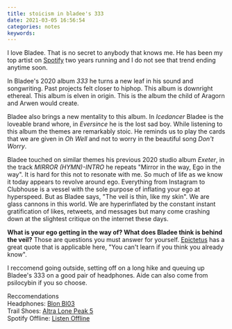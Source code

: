 ```yaml
---
title: stoicism in bladee's 333
date: 2021-03-05 16:56:54
categories: notes
keywords:
---
```


I love Bladee. That is no secret to anybody that knows me. He has been my top artist on [Spotify](https://open.spotify.com/playlist/37i9dQZF1EM8csONPoiHYf?si=zjZ2xH3tSRqCEkUazB7jFQ) two years running and I do not see that trend ending anytime soon.  

In Bladee's 2020 album *333* he turns a new leaf in his sound and songwriting. Past projects felt closer to hiphop. This album is downright ethereal. This album is elven in origin. This is the album the child of Aragorn and Arwen would create.  

Bladee also brings a new mentality to this album. In *Icedancer* Bladee is the loveable brand whore, in *Eversince* he is the lost sad boy. While listening to this album the themes are remarkably stoic. He reminds us to play the cards that we are given in *Oh Well* and not to worry in the beautiful song *Don't Worry*. 

Bladee touched on similar themes his previous 2020 studio album *Exeter*, in the track *MIRROR (HYMN)-INTRO* he repeats "Mirror in the way, Ego in the way". It is hard for this not to resonate with me. So much of life as we know it today appears to revolve around ego. Everything from Instagram to Clubhouse is a vessel with the sole purpose of inflating your ego at hyperspeed. But as Bladee says, "The veil is thin, like my skin". We are glass cannons in this world. We are hyperinflated by the constant instant gratification of likes, retweets, and messages but many come crashing down at the slightest critique on the internet these days.  

**What is your ego getting in the way of? What does Bladee think is behind the veil?**
Those are questions you must answer for yourself. [Epictetus](https://en.wikipedia.org/wiki/Epictetus) has a great quote that is applicable here, "You can't learn if you think you already know".  

I reccomend going outside, setting off on a long hike and queuing up Bladee's 333 on a good pair of headphones. Aide can also come from psilocybin if you so choose.  

Reccomendations\
Headphones: [Blon Bl03](https://www.amazon.com/HiFiHear-Earphone-Diaphragm-Headphone-Detachable/dp/B07TZ2NQCF)\
Trail Shoes: [Altra Lone Peak 5](https://www.rei.com/product/184467/altra-lone-peak-5-trail-running-shoes-mens?CAWELAID=120217890011518715)\
Spotify Offline: [Listen Offline](https://support.spotify.com/us/article/listen-offline/)